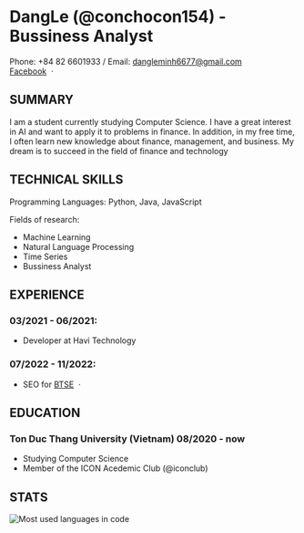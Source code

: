 DangLe (@conchocon154) - Bussiness Analyst
=================================================

Phone: +84 82 6601933 / Email: dangleminh6677@gmail.com <br>
[Facebook](https://www.facebook.com/le.minh.dang.150402) &nbsp;&middot;&nbsp;


SUMMARY
-------

I am a student currently studying Computer Science. I have a great interest in AI and want to apply it to problems in finance. In addition, in my free time, I often learn new knowledge about finance, management, and business. My dream is to succeed in the field of finance and technology

TECHNICAL SKILLS
----------------

Programming Languages: Python, Java, JavaScript


Fields of research:
- Machine Learning
- Natural Language Processing
- Time Series 
- Bussiness Analyst

EXPERIENCE
---------

### 03/2021 - 06/2021:
  - Developer at Havi Technology
### 07/2022 - 11/2022:
  - SEO for [BTSE](https://www.btse.com/en/home) &nbsp;&middot;&nbsp;

EDUCATION
---------

### Ton Duc Thang University (Vietnam) 08/2020 - now
- Studying Computer Science
- Member of the ICON Acedemic Club (@iconclub)

STATS
-----
![Most used languages in code](https://github-readme-stats.vercel.app/api/top-langs/?username=conchocon154&card_width=445&layout=compact&langs_count=10&theme=vue-dark)
